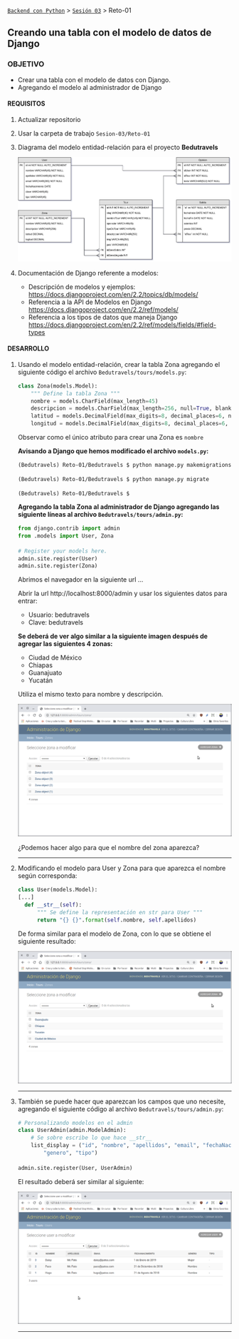 [`Backend con Python`](../../Readme.md) > [`Sesión 03`](../Readme.md) > Reto-01
## Creando una tabla con el modelo de datos de Django

### OBJETIVO
- Crear una tabla con el modelo de datos con Django.
- Agregando el modelo al administrador de Django

#### REQUISITOS
1. Actualizar repositorio
1. Usar la carpeta de trabajo `Sesion-03/Reto-01`
1. Diagrama del modelo entidad-relación para el proyecto __Bedutravels__

   ![Modelo entidad-relación para Bedutravels](assets/bedutravels-modelo-er.png)

1. Documentación de Django referente a modelos:
   - Descripción de modelos y ejemplos: https://docs.djangoproject.com/en/2.2/topics/db/models/
   - Referencia a la API de Modelos en Django https://docs.djangoproject.com/en/2.2/ref/models/
   - Referencia a los tipos de datos que maneja Django https://docs.djangoproject.com/en/2.2/ref/models/fields/#field-types

#### DESARROLLO
1. Usando el modelo entidad-relación, crear la tabla Zona agregando el siguiente código el archivo `Bedutravels/tours/models.py`:

   ```python
   class Zona(models.Model):
       """ Define la tabla Zona """
       nombre = models.CharField(max_length=45)
       descripcion = models.CharField(max_length=256, null=True, blank=True)
       latitud = models.DecimalField(max_digits=8, decimal_places=6, null=True, blank=True)
       longitud = models.DecimalField(max_digits=8, decimal_places=6, null=True, blank=True)
   ```
   Observar como el único atributo para crear una Zona es `nombre`

   __Avisando a Django que hemos modificado el archivo `models.py`:__

   ```console
   (Bedutravels) Reto-01/Bedutravels $ python manage.py makemigrations

   (Bedutravels) Reto-01/Bedutravels $ python manage.py migrate

   (Bedutravels) Reto-01/Bedutravels $
   ```

   __Agregando la tabla Zona al administrador de Django agregando las siguiente líneas al archivo `Bedutravels/tours/admin.py`:__

   ```python
   from django.contrib import admin
   from .models import User, Zona

   # Register your models here.
   admin.site.register(User)
   admin.site.register(Zona)
   ```
   Abrimos el navegador en la siguiente url ...

   Abrir la url http://localhost:8000/admin y usar los siguientes datos para entrar:
   - Usuario: bedutravels
   - Clave: bedutravels

   __Se deberá de ver algo similar a la siguiente imagen después de agregar las siguientes 4 zonas:__

   - Ciudad de México
   - Chiapas
   - Guanajuato
   - Yucatán

   Utiliza el mismo texto para nombre y descripción.

   ![Django Admin](assets/admin-01.png)

   ¿Podemos hacer algo para que el nombre del zona aparezca?
   ***

1. Modificando el modelo para User y Zona para que aparezca el nombre según corresponda:

   ```python
   class User(models.Model):
   [...]
     def __str__(self):
         """ Se define la representación en str para User """
         return "{} {}".format(self.nombre, self.apellidos)   
   ```
   De forma similar para el modelo de Zona, con lo que se obtiene el siguiente resultado:

   ![Django admin con nombres en cada registro de modelos](assets/admin-02.png)
   ***

1. También se puede hacer que aparezcan los campos que uno necesite, agregando el siguiente código al archivo `Bedutravels/tours/admin.py`:

   ```python
   # Personalizando modelos en el admin
   class UserAdmin(admin.ModelAdmin):
       # Se sobre escribe lo que hace __str__
       list_display = ("id", "nombre", "apellidos", "email", "fechaNacimiento",
           "genero", "tipo")

   admin.site.register(User, UserAdmin)
   ```
   El resultado deberá ser similar al siguiente:

   ![Diango admin modelo mostrando campos personalizados](assets/admin-03.png)
   ***
